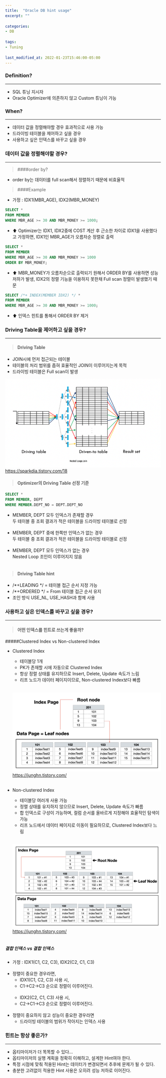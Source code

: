 ```yaml
---
title:  "Oracle DB hint usage"
excerpt: ""

categories:
- DB
  
tags:
- Tuning

last_modified_at: 2022-01-23T15:46:00-05:00
---
```


### Definition?

---

- SQL 튜닝 지시자 <br>
- Oracle Optimizer에 의존하지 않고 Custom 튜닝이 가능

### When?

---

- 데이터 값을 정렬해야할 경우 효과적으로 사용 가능<br>
- 드라이빙 테이블을 제어하고 싶을 경우<br>
- 사용하고 싶은 인덱스를 바꾸고 싶을 경우<br>

### 데이터 값을 정렬해야할 경우?

---
> ####order by?

- order by는 데이터를 full scan해서 정렬하기 때문에 비효율적

> ####Example

- 가정 : IDX1(MBR_AGE), IDX2(MBR_MONEY) <br>

~~~sql
SELECT *
FROM MEMBER
WHERE MBR_AGE >= 30 AND MBR_MONEY >= 1000;
~~~

-  :arrow_up: Optimizer는 IDX1, IDX2중에 COST 계산 후 근소한 차이로 IDX1을 사용했다고 가정하면, IDX1인 MBR_AGE가 오름차순 정렬로 출력<br>

~~~sql
SELECT *
FROM MEMBER
WHERE MBR_AGE >= 30 AND MBR_MONEY >= 1000
ORDER BY MBR_MONEY;
~~~

- :arrow_up: MBR_MONEY가 오름차순으로 출력되기 원해서 ORDER BY를 사용하면 성능 저하가 발생, IDX2의 정렬 기능을 이용하지 못한채 Full scan 정렬이 발생했기 때문

~~~sql
SELECT /*+ INDEX(MEMBER IDX2) */ *
FROM MEMBER
WHERE MBR_AGE >= 30 AND MBR_MONEY >= 1000;
~~~

- :arrow_up:️ 인덱스 힌트를 통해서 ORDER BY 제거


### Driving Table을 제어하고 싶을 경우?

---
>  #### Driving Table 

- JOIN시에 먼저 접근되는 테이블<br>
- 테이블의 처리 범위를 좁혀 효율적인 JOIN이 이루어지는게 목적<br>
- 드라이빙 테이블은 Full scan이 발생<br>

![](/assets/images/db/drvingtable_def.png)
<https://sparkdia.tistory.com/18> <br>

> #### Optimizer의 Driving Table 선정 기준

~~~sql
SELECT * 
FROM MEMBER, DEPT 
WHERE MEMBER.DEPT_NO = DEPT.DEPT_NO
~~~

- MEMBER, DEPT 모두 인덱스가 존재할 경우 <br>
두 테이블 중 조회 결과가 적은 테이블을 드라이빙 테이블로 선정 <br><br>
- MEMBER, DEPT 중에 한쪽만 인덱스가 없는 경우 <br>
두 테이블 중 조회 결과가 적은 테이블을 드라이빙 테이블로 선정 <br><br>
- MEMBER, DEPT 모두 인덱스가 없는 경우<br>
Nested Loop 조인이 이루어지지 않음 <br><br>

> #### Driving Table hint

- /*+LEADING */ = 테이블 접근 순서 지정 가능
- /*+ORDERED */ = From 테이블 접근 순서 유지
- 조인 방식 USE_NL, USE_HASH과 함께 사용


### 사용하고 싶은 인덱스를 바꾸고 싶을 경우?

---

> #### 어떤 인덱스를 힌트로 쓰는게 좋을까?</h4>

#####Clustered Index vs Non-clustered Index

- Clustered Index<br>
  - 테이블당 1개<br>
  - PK가 존재할 시에 자동으로 Clustered Index<br>
  - 항상 정렬 상태를 유지하므로 Insert, Delete, Update 속도가 느림<br>
  - 리프 노드가 데이터 페이지이므로, Non-clustered Index보다 빠름<br><br>

  ![](/assets/images/db/클러스터_인덱스.png)<https://junghn.tistory.com/><br><br>
- Non-clustered Index<br>
  - 테이블당 여러개 사용 가능<br>
  - 정렬 상태를 유지하지 않으므로 Insert, Delete, Update 속도가 빠름<br>
  - 합 인덱스로 구성이 가능하며, 컬럼 순서를 올바르게 지정해야 효율적인 탐색이 가능<br>
  - 리프 노드에서 데이터 페이지로 이동이 필요하므로, Clustered Index보다 느림<br><br>

  ![](/assets/images/db/논클러스터_인덱스.png)<https://junghn.tistory.com/><br><br>


##### 결합 인덱스 vs 결합 인덱스

- 가정 : IDX1(C1, C2, C3), IDX2(C2, C1, C3)
<br><br>
- 정렬이 중요한 경우라면,<br> 
  - IDX1(C1, C2, C3) 사용 시, <br>
  - C1->C2->C3 순으로 정렬이 이루어진다. <br><br>
  - IDX2(C2, C1, C3) 사용 시,<br>
  - C2->C1->C3 순으로 정렬이 이루어진다.<br><br>
- 정렬이 중요하지 않고 성능이 중요한 경우라면
  - 드라이빙 테이블의 범위가 작아지는 인덱스 사용<br>

### 힌트는 항상 좋은가?

---

- 옵티마이저가 더 똑똑할 수 있다...<br>
- 옵티마이저의 실행 계획을 정확히 이해하고, 설계한 Hint여야 한다.<br>
- 특정 시점에 맞춰 적용된 Hint는 데이터가 변경되면서 추후에 문제가 될 수 있다.<br>
- 충분한 고려없이 적용한 Hint 사용은 오히려 성능 저하로 이어진다.<br>



